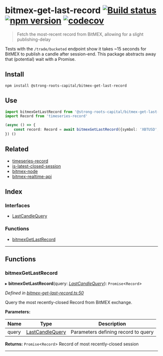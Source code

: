
bitmex-get-last-record [![Build status](https://travis-ci.org/strong-roots-capital/bitmex-get-last-record.svg?branch=master)](https://travis-ci.org/strong-roots-capital/bitmex-get-last-record) [![npm version](https://img.shields.io/npm/v/@strong-roots-capital/bitmex-get-last-record.svg)](https://npmjs.org/package/@strong-roots-capital/bitmex-get-last-record) [![codecov](https://codecov.io/gh/strong-roots-capital/bitmex-get-last-record/branch/master/graph/badge.svg)](https://codecov.io/gh/strong-roots-capital/bitmex-get-last-record)
=========================================================================================================================================================================================================================================================================================================================================================================================================================================================================================================================================================

> Fetch the most-recent record from BitMEX, allowing for a slight publishing-delay

Tests with the `/trade/bucketed` endpoint show it takes ~15 seconds for BitMEX to publish a candle after session-end. This package abstracts away that (potential) wait with a Promise.

Install
-------

```shell
npm install @strong-roots-capital/bitmex-get-last-record
```

Use
---

```typescript
import bitmexGetLastRecord from '@strong-roots-capital/bitmex-get-last-record'
import Record from 'timeseries-record'

(async () => {
    const record: Record = await bitmexGetLastRecord({symbol: 'XBTUSD', binSize: '1d'})
}) ()
```

Related
-------

*   [timeseries-record](https://github.com/strong-roots-capital/timeseries-record)
*   [is-latest-closed-session](https://github.com/strong-roots-capital/is-latest-closed-session)
*   [bitmex-node](https://www.npmjs.com/package/bitmex-node)
*   [bitmex-realtime-api](https://www.npmjs.com/package/bitmex-realtime-api)

## Index

### Interfaces

* [LastCandleQuery](interfaces/lastcandlequery.md)

### Functions

* [bitmexGetLastRecord](#bitmexgetlastrecord)

---

## Functions

<a id="bitmexgetlastrecord"></a>

###  bitmexGetLastRecord

▸ **bitmexGetLastRecord**(query: *[LastCandleQuery](interfaces/lastcandlequery.md)*): `Promise`<`Record`>

*Defined in [bitmex-get-last-record.ts:50](https://github.com/strong-roots-capital/bitmex-get-last-record/blob/253aef7/src/bitmex-get-last-record.ts#L50)*

Query the most recently-closed Record from BitMEX exchange.

**Parameters:**

| Name | Type | Description |
| ------ | ------ | ------ |
| query | [LastCandleQuery](interfaces/lastcandlequery.md) |  Parameters defining record to query |

**Returns:** `Promise`<`Record`>
Record of most recently-closed session

___

